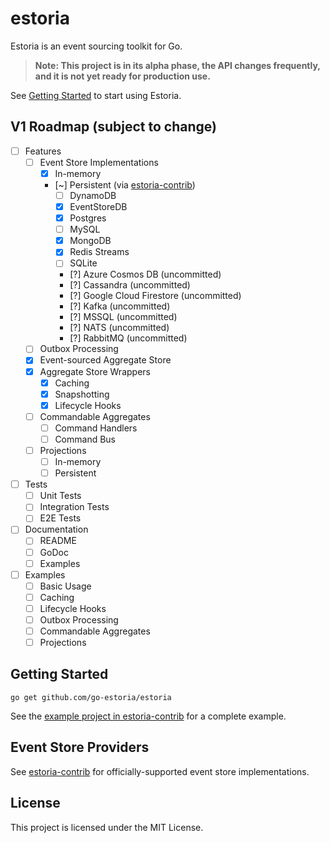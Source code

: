 # estoria

Estoria is an event sourcing toolkit for Go.

>**Note: This project is in its alpha phase, the API changes frequently, and it is not yet ready for production use.**

See [Getting Started](#getting-started) to start using Estoria.

## V1 Roadmap (subject to change)

- [ ] Features
  - [ ] Event Store Implementations
    - [X] In-memory
    - [~] Persistent (via [estoria-contrib](https://github.com/go-estoria/estoria-contrib))
      - [ ] DynamoDB
      - [X] EventStoreDB
      - [X] Postgres
      - [ ] MySQL
      - [X] MongoDB
      - [X] Redis Streams
      - [ ] SQLite
      - [?] Azure Cosmos DB (uncommitted)
      - [?] Cassandra (uncommitted)
      - [?] Google Cloud Firestore (uncommitted)
      - [?] Kafka (uncommitted)
      - [?] MSSQL (uncommitted)
      - [?] NATS (uncommitted)
      - [?] RabbitMQ (uncommitted)
  - [ ] Outbox Processing
  - [X] Event-sourced Aggregate Store
  - [X] Aggregate Store Wrappers
    - [X] Caching
    - [X] Snapshotting
    - [X] Lifecycle Hooks
  - [ ] Commandable Aggregates
    - [ ] Command Handlers
    - [ ] Command Bus
  - [ ] Projections
    - [ ] In-memory
    - [ ] Persistent
- [ ] Tests
  - [ ] Unit Tests
  - [ ] Integration Tests
  - [ ] E2E Tests
- [ ] Documentation
  - [ ] README
  - [ ] GoDoc
  - [ ] Examples
- [ ] Examples
  - [ ] Basic Usage
  - [ ] Caching
  - [ ] Lifecycle Hooks
  - [ ] Outbox Processing
  - [ ] Commandable Aggregates
  - [ ] Projections

## Getting Started

```shell
go get github.com/go-estoria/estoria
```

See the [example project in estoria-contrib](https://github.com/go-estoria/estoria-contrib/tree/main/example) for a complete example.

## Event Store Providers

See [estoria-contrib](https://github.com/go-estoria/estoria-contrib) for officially-supported event store implementations.

## License

This project is licensed under the MIT License.
